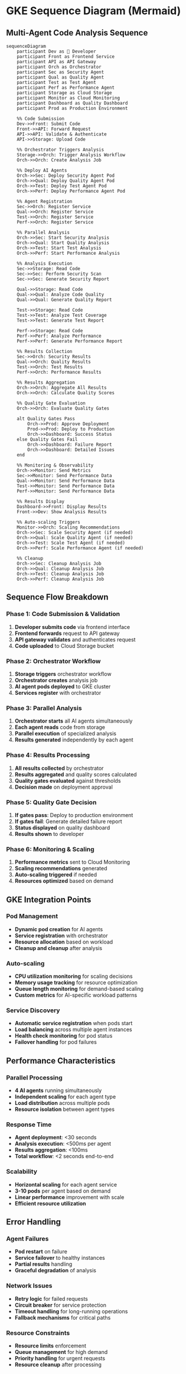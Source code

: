 # GKE Sequence Diagram (Mermaid)

## Multi-Agent Code Analysis Sequence

```mermaid
sequenceDiagram
    participant Dev as 👤 Developer
    participant Front as Frontend Service
    participant API as API Gateway
    participant Orch as Orchestrator
    participant Sec as Security Agent
    participant Qual as Quality Agent
    participant Test as Test Agent
    participant Perf as Performance Agent
    participant Storage as Cloud Storage
    participant Monitor as Cloud Monitoring
    participant Dashboard as Quality Dashboard
    participant Prod as Production Environment

    %% Code Submission
    Dev->>Front: Submit Code
    Front->>API: Forward Request
    API->>API: Validate & Authenticate
    API->>Storage: Upload Code
    
    %% Orchestrator Triggers Analysis
    Storage->>Orch: Trigger Analysis Workflow
    Orch->>Orch: Create Analysis Job
    
    %% Deploy AI Agents
    Orch->>Sec: Deploy Security Agent Pod
    Orch->>Qual: Deploy Quality Agent Pod
    Orch->>Test: Deploy Test Agent Pod
    Orch->>Perf: Deploy Performance Agent Pod
    
    %% Agent Registration
    Sec->>Orch: Register Service
    Qual->>Orch: Register Service
    Test->>Orch: Register Service
    Perf->>Orch: Register Service
    
    %% Parallel Analysis
    Orch->>Sec: Start Security Analysis
    Orch->>Qual: Start Quality Analysis
    Orch->>Test: Start Test Analysis
    Orch->>Perf: Start Performance Analysis
    
    %% Analysis Execution
    Sec->>Storage: Read Code
    Sec->>Sec: Perform Security Scan
    Sec->>Sec: Generate Security Report
    
    Qual->>Storage: Read Code
    Qual->>Qual: Analyze Code Quality
    Qual->>Qual: Generate Quality Report
    
    Test->>Storage: Read Code
    Test->>Test: Analyze Test Coverage
    Test->>Test: Generate Test Report
    
    Perf->>Storage: Read Code
    Perf->>Perf: Analyze Performance
    Perf->>Perf: Generate Performance Report
    
    %% Results Collection
    Sec->>Orch: Security Results
    Qual->>Orch: Quality Results
    Test->>Orch: Test Results
    Perf->>Orch: Performance Results
    
    %% Results Aggregation
    Orch->>Orch: Aggregate All Results
    Orch->>Orch: Calculate Quality Scores
    
    %% Quality Gate Evaluation
    Orch->>Orch: Evaluate Quality Gates
    
    alt Quality Gates Pass
        Orch->>Prod: Approve Deployment
        Prod->>Prod: Deploy to Production
        Orch->>Dashboard: Success Status
    else Quality Gates Fail
        Orch->>Dashboard: Failure Report
        Orch->>Dashboard: Detailed Issues
    end
    
    %% Monitoring & Observability
    Orch->>Monitor: Send Metrics
    Sec->>Monitor: Send Performance Data
    Qual->>Monitor: Send Performance Data
    Test->>Monitor: Send Performance Data
    Perf->>Monitor: Send Performance Data
    
    %% Results Display
    Dashboard->>Front: Display Results
    Front->>Dev: Show Analysis Results
    
    %% Auto-scaling Triggers
    Monitor->>Orch: Scaling Recommendations
    Orch->>Sec: Scale Security Agent (if needed)
    Orch->>Qual: Scale Quality Agent (if needed)
    Orch->>Test: Scale Test Agent (if needed)
    Orch->>Perf: Scale Performance Agent (if needed)
    
    %% Cleanup
    Orch->>Sec: Cleanup Analysis Job
    Orch->>Qual: Cleanup Analysis Job
    Orch->>Test: Cleanup Analysis Job
    Orch->>Perf: Cleanup Analysis Job
```

## Sequence Flow Breakdown

### Phase 1: Code Submission & Validation
1. **Developer submits code** via frontend interface
2. **Frontend forwards** request to API gateway
3. **API gateway validates** and authenticates request
4. **Code uploaded** to Cloud Storage bucket

### Phase 2: Orchestrator Workflow
1. **Storage triggers** orchestrator workflow
2. **Orchestrator creates** analysis job
3. **AI agent pods deployed** to GKE cluster
4. **Services register** with orchestrator

### Phase 3: Parallel Analysis
1. **Orchestrator starts** all AI agents simultaneously
2. **Each agent reads** code from storage
3. **Parallel execution** of specialized analysis
4. **Results generated** independently by each agent

### Phase 4: Results Processing
1. **All results collected** by orchestrator
2. **Results aggregated** and quality scores calculated
3. **Quality gates evaluated** against thresholds
4. **Decision made** on deployment approval

### Phase 5: Quality Gate Decision
1. **If gates pass**: Deploy to production environment
2. **If gates fail**: Generate detailed failure report
3. **Status displayed** on quality dashboard
4. **Results shown** to developer

### Phase 6: Monitoring & Scaling
1. **Performance metrics** sent to Cloud Monitoring
2. **Scaling recommendations** generated
3. **Auto-scaling triggered** if needed
4. **Resources optimized** based on demand

## GKE Integration Points

### Pod Management
- **Dynamic pod creation** for AI agents
- **Service registration** with orchestrator
- **Resource allocation** based on workload
- **Cleanup and cleanup** after analysis

### Auto-scaling
- **CPU utilization monitoring** for scaling decisions
- **Memory usage tracking** for resource optimization
- **Queue length monitoring** for demand-based scaling
- **Custom metrics** for AI-specific workload patterns

### Service Discovery
- **Automatic service registration** when pods start
- **Load balancing** across multiple agent instances
- **Health check monitoring** for pod status
- **Failover handling** for pod failures

## Performance Characteristics

### Parallel Processing
- **4 AI agents** running simultaneously
- **Independent scaling** for each agent type
- **Load distribution** across multiple pods
- **Resource isolation** between agent types

### Response Time
- **Agent deployment**: <30 seconds
- **Analysis execution**: <500ms per agent
- **Results aggregation**: <100ms
- **Total workflow**: <2 seconds end-to-end

### Scalability
- **Horizontal scaling** for each agent service
- **3-10 pods** per agent based on demand
- **Linear performance** improvement with scale
- **Efficient resource utilization**

## Error Handling

### Agent Failures
- **Pod restart** on failure
- **Service failover** to healthy instances
- **Partial results** handling
- **Graceful degradation** of analysis

### Network Issues
- **Retry logic** for failed requests
- **Circuit breaker** for service protection
- **Timeout handling** for long-running operations
- **Fallback mechanisms** for critical paths

### Resource Constraints
- **Resource limits** enforcement
- **Queue management** for high demand
- **Priority handling** for urgent requests
- **Resource cleanup** after processing
